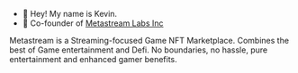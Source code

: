 - 👋 Hey! My name is Kevin.
- 🌱 Co-founder of <a target="_blank" href="https://metastream.network"> Metastream Labs Inc </a>

Metastream is a Streaming-focused Game NFT Marketplace. Combines the best of Game entertainment and Defi. No boundaries, no hassle, pure entertainment and enhanced gamer benefits.
